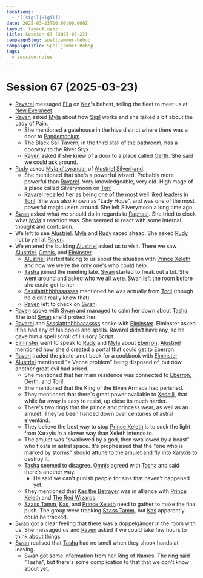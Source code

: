 ```yaml
---
locations:
  - '[[sigil|Sigil]]'
date: 2025-03-23T00:00:00.000Z
layout: layout.webc
title: Session 67 (2025-03-23)
campaignSlug: spelljammer-bebop
campaignTitle: Spelljammer Bebop
tags:
  - session-notes
---
```

# Session 67 (2025-03-23)

- [Ravarel](ravarel-deshent.md) messaged [El'a](ela.md) on [Kez](kez-bardaux.md)'s behest, telling the fleet to meet us at [New Evermeet](new-evermeet.md).
- [Raven](raven.md) asked [Myla](myla.md) about how [Sigil](sigil.md) works and she talked a bit about the Lady of Pain.
	- She mentioned a gatehouse in the hive district where there was a door to [Pandemonium](pandemonium.md).
	- The Black Sail Tavern, in the third stall of the bathroom, has a doorway to the River Styx.
	- [Raven](raven.md) asked if she knew of a door to a place called [Oerth](oerth.md). She said we could ask around.
- [Rudy](refuge-unit-d3.md) asked [Myla d'Lyrandar](myla.md) of [Alustriel Silverhand](alustriel-silverhand.md).
	- She mentioned that she's a powerful wizard. Probably more powerful than [Ravarel](ravarel-deshent.md). Very knowledgeable, very old. High mage of a place called Silverymoon on [Toril](toril.md)
	- [Ravarel](ravarel-deshent.md) recalled her as being one of the most well liked leaders in [Toril](toril.md). She was also known as "Lady Hope", and was one of the most powerful magic users around. She left Silverymoon a long time ago.
- [Swan](swan.md) asked what we should do in regards to [Raphael](raphael.md). She tried to clock what [Myla](myla.md)'s reaction was. She seemed to react with some internal thought and confusion.
- We left to see [Alustriel](alustriel-silverhand.md). [Myla](myla.md) and [Rudy](refuge-unit-d3.md) raced ahead. She asked [Rudy](refuge-unit-d3.md) not to yell at [Raven](raven.md).
- We entered the building [Alustriel](alustriel-silverhand.md) asked us to visit. There we saw [Alustriel](alustriel-silverhand.md), [Omnis](omnis.md), and [Elminster](elminster.md).
	- [Alustriel](alustriel-silverhand.md) started talking to us about the situation with [Prince Xeleth](prince-xeleth.md) and how we we're the only one's who could help.
	- [Tasha](tasha.md) joined the meeting late. [Swan](swan.md) started to freak out a bit. She went around and asked who we all were. [Swan](swan.md) left the room before she could get to her.
	- [Sssslattthhhhaaassss](sssslattthhhhaaassss.md) mentioned he was actually from [Toril](toril.md) (though he didn't really know that).
	- [Raven](raven.md) left to check on [Swan](swan.md).
- [Raven](raven.md) spoke with [Swan](swan.md) and managed to calm her down about [Tasha](tasha.md). She told [Swan](swan.md) she'd protect her.
- [Ravarel](ravarel-deshent.md) and [Sssslattthhhhaaassss](sssslattthhhhaaassss.md) spoke with [Elminster](elminster.md). Elminster asked if he had any of his books and spells. Ravarel didn't have any, so he gave him a spell scroll of Illusory Script.
- [Elminster](elminster.md) went to speak to [Rudy](refuge-unit-d3.md) and [Myla](myla.md) about [Eberron](eberron.md). [Alustriel](alustriel-silverhand.md) mentioned how she'd created a portal that could get to [Eberron](eberron.md).
- [Raven](raven.md) traded the pirate smut book for a cookbook with [Elminster](elminster.md).
- [Alustriel](alustriel-silverhand.md) mentioned "a Vecna problem" being disposed of, but now another great evil had arised.
	- She mentioned that her main residence was connected to [Eberron](eberron.md), [Oerth](oerth.md), and [Toril](toril.md).
	- She mentioned that the King of the Elven Armada had perished.
	- They mentioned that there's great power available to [Xedalli](princess-xedalli.md), that while far away is easy to resist, up close its much harder.
	- There's two rings that the prince and princess wear, as well as an amulet. They've been handed down over centuries of astral elvenkind. 
	- They believe the best way to stop [Prince Xeleth](prince-xeleth.md) is to suck the light from Xarxyis in a slower way than Xeleth intends to.
	- The amulet was "swallowed by a god, then swallowed by a beast" who floats in astral space. It's prophesised that the "one who is marked by storms" should attune to the amulet and fly into Xaryxis to destroy it.
	- [Tasha](tasha.md) seemed to disagree. [Omnis](omnis.md) agreed with [Tasha](tasha.md) and said there's another way.
		- He said we can't punish people for sins that haven't happened yet.
	- They mentioned that [Kas the Betrayer](kas-the-betrayer.md) was in alliance with [Prince Xeleth](prince-xeleth.md) and [The Red Wizards](the-red-wizards.md).
	- [Szass Tamm](szass-tamm.md), [Kas](kas-the-betrayer.md), and [Prince Xeleth](prince-xeleth.md) need to gather to make the final push. The group were tracking [Szass Tamm](szass-tamm.md), but [Kas](kas-the-betrayer.md) apparently could be tracked.
- [Swan](swan.md) got a clear feeling that there was a doppelgänger in the room with us. She messaged us and [Raven](raven.md) asked if we could take few hours to think about things.
- [Swan](swan.md) realised that [Tasha](tasha.md) had no smell when they shook hands at leaving.
	- Swan got some information from her Ring of Names. The ring said "Tasha", but there's some complication to that that we don't know about yet.
